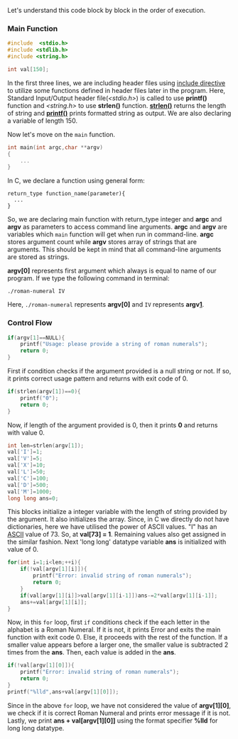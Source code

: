 Let's understand this code block by block in the order of execution.

### Main Function

```c
#include  <stdio.h>
#include <stdlib.h>
#include <string.h>

int val[150];
```

In the first three lines, we are including header files using [include directive][1] to utilize some functions defined in header files later in the program.
Here, Standard Input/Output header file(*\<stdio.h\>*) is called to use **printf()** function and *\<string.h\>* to use **strlen()** function. **[strlen()][2]** returns the length of string and **[printf()][3]** prints formatted string as output.
We are also declaring a variable of length 150.

Now let's move on the `main` function.

```c
int main(int argc,char **argv)
{
    ...
}
```

In C, we declare a function using general form:

```
return_type function_name(parameter){
  ...
}
```

So, we are declaring main function with return_type integer and **argc** and **argv** as parameters to access command line arguments.
**argc** and **argv** are variables which `main` function will get when run in command-line. **argc** stores argument count while **argv** stores array of strings that are arguments. This should be kept in mind that all command-line arguments are stored as strings.

**argv[0]** represents first argument which always is equal to name of our program. If we type the following command in terminal:

```console
./roman-numeral IV
```

Here, ```./roman-numeral``` represents **argv[0]** and ```IV``` represents **argv[1]**.

### Control Flow

```c
if(argv[1]==NULL){
    printf("Usage: please provide a string of roman numerals");
    return 0;
}
```

First if condition checks if the argument provided is a null string or not. If so, it prints correct usage pattern and returns with exit code of 0.

```c
if(strlen(argv[1])==0){
    printf("0");
    return 0;
}
```
Now, if length of the argument provided is 0, then it prints **0** and returns with value 0.

```c
int len=strlen(argv[1]);
val['I']=1;
val['V']=5;
val['X']=10;
val['L']=50;
val['C']=100;
val['D']=500;
val['M']=1000;
long long ans=0;
```

This blocks initialize a integer variable with the length of string provided by the argument. It also initializes the array. Since, in C we directly do not have dictionaries, here we have utilised the power of ASCII values. "I" has an [ASCII][4] value of 73. So, at **val[73] = 1**. Remaining values also get assigned in the similar fashion. Next 'long long' datatype variable **ans** is initialized with value of 0.

```c
for(int i=1;i<len;++i){
    if(!val[argv[1][i]]){
        printf("Error: invalid string of roman numerals");
        return 0;
    }
    if(val[argv[1][i]]>val[argv[1][i-1]])ans-=2*val[argv[1][i-1]];
    ans+=val[argv[1][i]];
}
```

Now, in this `for` loop, first `if` conditions check if the each letter in the alphabet is a Roman Numeral. If it is not, it prints Error and exits the main function with exit code 0. Else, it proceeds with the rest of the function.
If a smaller value appears before a larger one, the smaller value is subtracted 2 times from the **ans**. Then, each value is added in the **ans**.

```c
if(!val[argv[1][0]]){
    printf("Error: invalid string of roman numerals");
    return 0;
}
printf("%lld",ans+val[argv[1][0]]);
```

Since in the above `for` loop, we have not considered the value of **argv[1][0]**, we check if it is correct Roman Numeral and prints error message if it is not.
Lastly, we print **ans + val[argv[1][0]]** using the format specifier **%lld** for long long datatype.  

[1]: https://en.wikipedia.org/wiki/Include_directive
[2]: https://man7.org/linux/man-pages/man3/strlen.3.html
[3]: https://man7.org/linux/man-pages/man3/printf.3.html
[4]: https://en.wikipedia.org/wiki/ASCII
